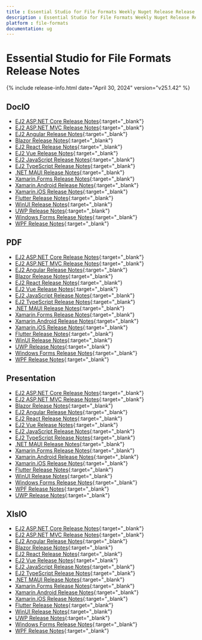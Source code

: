 ```yaml
---
title : Essential Studio for File Formats Weekly Nuget Release Release Notes  
description : Essential Studio for File Formats Weekly Nuget Release Release Notes  
platform : file-formats
documentation: ug
---
```


# Essential Studio for File Formats  Release Notes  

{% include release-info.html date="April 30, 2024" version="v25.1.42" %} 


## DocIO

* [EJ2 ASP.NET Core Release Notes](https://ej2.syncfusion.com/aspnetcore/documentation/release-notes/25.1.42#docio){:target="_blank"}
* [EJ2 ASP.NET MVC Release Notes](https://ej2.syncfusion.com/aspnetmvc/documentation/release-notes/25.1.42#docio){:target="_blank"}
* [EJ2 Angular Release Notes](https://ej2.syncfusion.com/angular/documentation/release-notes/25.1.42#docio){:target="_blank"}
* [Blazor Release Notes](https://blazor.syncfusion.com/documentation/release-notes/25.1.42#docio){:target="_blank"}
* [EJ2 React Release Notes](https://ej2.syncfusion.com/react/documentation/release-notes/25.1.42#docio){:target="_blank"}
* [EJ2 Vue  Release Notes](https://ej2.syncfusion.com/vue/documentation/release-notes/25.1.42#docio){:target="_blank"}
* [EJ2 JavaScript Release Notes](https://ej2.syncfusion.com/javascript/documentation/release-notes/25.1.42#docio){:target="_blank"}
* [EJ2 TypeScript Release Notes](https://ej2.syncfusion.com/documentation/release-notes/25.1.42#docio){:target="_blank"}
* [.NET MAUI Release Notes](/maui/release-notes/v25.1.42#docio){:target="_blank"}
* [Xamarin.Forms Release Notes](/xamarin/release-notes/v25.1.42#docio){:target="_blank"}
* [Xamarin.Android Release Notes](/xamarin-android/release-notes/v25.1.42#docio){:target="_blank"}
* [Xamarin.iOS Release Notes](/xamarin-ios/release-notes/v25.1.42#docio){:target="_blank"}
* [Flutter Release Notes](/flutter/release-notes/v25.1.42#docio){:target="_blank"}
* [WinUI Release Notes](/winui/release-notes/v25.1.42#docio){:target="_blank"}
* [UWP Release Notes](/uwp/release-notes/v25.1.42#docio){:target="_blank"}
* [Windows Forms Release Notes](/windowsforms/release-notes/v25.1.42#docio){:target="_blank"}
* [WPF Release Notes](/wpf/release-notes/v25.1.42#docio){:target="_blank"}



## PDF

* [EJ2 ASP.NET Core Release Notes](https://ej2.syncfusion.com/aspnetcore/documentation/release-notes/25.1.42#pdf){:target="_blank"}
* [EJ2 ASP.NET MVC Release Notes](https://ej2.syncfusion.com/aspnetmvc/documentation/release-notes/25.1.42#pdf){:target="_blank"}
* [EJ2 Angular Release Notes](https://ej2.syncfusion.com/angular/documentation/release-notes/25.1.42#pdf){:target="_blank"}
* [Blazor Release Notes](https://blazor.syncfusion.com/documentation/release-notes/25.1.42#pdf){:target="_blank"}
* [EJ2 React Release Notes](https://ej2.syncfusion.com/react/documentation/release-notes/25.1.42#pdf){:target="_blank"}
* [EJ2 Vue  Release Notes](https://ej2.syncfusion.com/vue/documentation/release-notes/25.1.42#pdf){:target="_blank"}
* [EJ2 JavaScript Release Notes](https://ej2.syncfusion.com/javascript/documentation/release-notes/25.1.42#pdf){:target="_blank"}
* [EJ2 TypeScript Release Notes](https://ej2.syncfusion.com/documentation/release-notes/25.1.42#pdf){:target="_blank"}
* [.NET MAUI Release Notes](/maui/release-notes/v25.1.42#pdf){:target="_blank"}
* [Xamarin.Forms Release Notes](/xamarin/release-notes/v25.1.42#pdf){:target="_blank"}
* [Xamarin.Android Release Notes](/xamarin-android/release-notes/v25.1.42#pdf){:target="_blank"}
* [Xamarin.iOS Release Notes](/xamarin-ios/release-notes/v25.1.42#pdf){:target="_blank"}
* [Flutter Release Notes](/flutter/release-notes/v25.1.42#pdf){:target="_blank"}
* [WinUI Release Notes](/winui/release-notes/v25.1.42#pdf){:target="_blank"}
* [UWP Release Notes](/uwp/release-notes/v25.1.42#pdf){:target="_blank"}
* [Windows Forms Release Notes](/windowsforms/release-notes/v25.1.42#pdf){:target="_blank"}
* [WPF Release Notes](/wpf/release-notes/v25.1.42#pdf){:target="_blank"}


## Presentation

* [EJ2 ASP.NET Core Release Notes](https://ej2.syncfusion.com/aspnetcore/documentation/release-notes/25.1.42#presentation){:target="_blank"}
* [EJ2 ASP.NET MVC Release Notes](https://ej2.syncfusion.com/aspnetmvc/documentation/release-notes/25.1.42#presentation){:target="_blank"}
* [Blazor Release Notes](https://blazor.syncfusion.com/documentation/release-notes/25.1.42#presentation){:target="_blank"}
* [EJ2 Angular Release Notes](https://ej2.syncfusion.com/angular/documentation/release-notes/25.1.42#presentation){:target="_blank"}
* [EJ2 React Release Notes](https://ej2.syncfusion.com/react/documentation/release-notes/25.1.42#presentation){:target="_blank"}
* [EJ2 Vue  Release Notes](https://ej2.syncfusion.com/vue/documentation/release-notes/25.1.42#presentation){:target="_blank"}
* [EJ2 JavaScript Release Notes](https://ej2.syncfusion.com/javascript/documentation/release-notes/25.1.42#presentation){:target="_blank"}
* [EJ2 TypeScript Release Notes](https://ej2.syncfusion.com/documentation/release-notes/25.1.42#presentation){:target="_blank"}
* [.NET MAUI Release Notes](/maui/release-notes/v25.1.42#presentation){:target="_blank"}
* [Xamarin.Forms Release Notes](/xamarin/release-notes/v25.1.42#presentation){:target="_blank"}
* [Xamarin.Android Release Notes](/xamarin-android/release-notes/v25.1.42#presentation){:target="_blank"}
* [Xamarin.iOS Release Notes](/xamarin-ios/release-notes/v25.1.42#presentation){:target="_blank"}
* [Flutter Release Notes](/flutter/release-notes/v25.1.42#presentation){:target="_blank"}
* [WinUI Release Notes](/winui/release-notes/v25.1.42#presentation){:target="_blank"}
* [Windows Forms Release Notes](/windowsforms/release-notes/v25.1.42#presentation){:target="_blank"}
* [WPF Release Notes](/wpf/release-notes/v25.1.42#presentation){:target="_blank"}
* [UWP Release Notes](/uwp/release-notes/v25.1.42#presentation){:target="_blank"}



## XlsIO

* [EJ2 ASP.NET Core Release Notes](https://ej2.syncfusion.com/aspnetcore/documentation/release-notes/25.1.42#xlsio){:target="_blank"}
* [EJ2 ASP.NET MVC Release Notes](https://ej2.syncfusion.com/aspnetmvc/documentation/release-notes/25.1.42#xlsio){:target="_blank"}
* [EJ2 Angular Release Notes](https://ej2.syncfusion.com/angular/documentation/release-notes/25.1.42#xlsio){:target="_blank"}
* [Blazor Release Notes](https://blazor.syncfusion.com/documentation/release-notes/25.1.42#xlsio){:target="_blank"}
* [EJ2 React Release Notes](https://ej2.syncfusion.com/react/documentation/release-notes/25.1.42#xlsio){:target="_blank"}
* [EJ2 Vue  Release Notes](https://ej2.syncfusion.com/vue/documentation/release-notes/25.1.42#xlsio){:target="_blank"}
* [EJ2 JavaScript Release Notes](https://ej2.syncfusion.com/javascript/documentation/release-notes/25.1.42#xlsio){:target="_blank"}
* [EJ2 TypeScript Release Notes](https://ej2.syncfusion.com/documentation/release-notes/25.1.42#xlsio){:target="_blank"}
* [.NET MAUI Release Notes](/maui/release-notes/v25.1.42#xlsio){:target="_blank"}
* [Xamarin.Forms Release Notes](/xamarin/release-notes/v25.1.42#xlsio){:target="_blank"}
* [Xamarin.Android Release Notes](/xamarin-android/release-notes/v25.1.42#xlsio){:target="_blank"}
* [Xamarin.iOS Release Notes](/xamarin-ios/release-notes/v25.1.42#xlsio){:target="_blank"}
* [Flutter Release Notes](/flutter/release-notes/v25.1.42#xlsio){:target="_blank"}
* [WinUI Release Notes](/winui/release-notes/v25.1.42#xlsio){:target="_blank"}
* [UWP Release Notes](/uwp/release-notes/v25.1.42#xlsio){:target="_blank"}
* [Windows Forms Release Notes](/windowsforms/release-notes/v25.1.42#xlsio){:target="_blank"}
* [WPF Release Notes](/wpf/release-notes/v25.1.42#xlsio){:target="_blank"}


